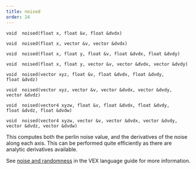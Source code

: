 ```yaml
---
title: noised
order: 24
---
```

`void  noised(float x, float &v, float &dvdx)`

`void  noised(float x, vector &v, vector &dvdx)`

`void  noised(float x, float y, float &v, float &dvdx, float &dvdy)`

`void  noised(float x, float y, vector &v, vector &dvdx, vector &dvdy)`

`void  noised(vector xyz, float &v, float &dvdx, float &dvdy, float &dvdz)`

`void  noised(vector xyz, vector &v, vector &dvdx, vector &dvdy, vector &dvdz)`

`void  noised(vector4 xyzw, float &v, float &dvdx, float &dvdy, float &dvdz, float &dvdw)`

`void  noised(vector4 xyzw, vector &v, vector &dvdx, vector &dvdy, vector &dvdz, vector &dvdw)`

This computes both the perlin noise value, and the derivatives of the
noise along each axis. This can be performed quite efficiently as
there are analytic derivatives available.

See [noise and randomness](../random.html) in the VEX language
guide for more information.
